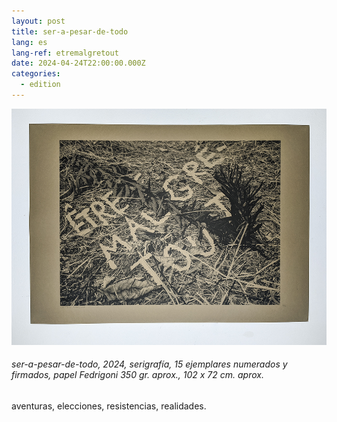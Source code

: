 ```yaml
---
layout: post
title: ser-a-pesar-de-todo
lang: es
lang-ref: etremalgretout
date: 2024-04-24T22:00:00.000Z
categories:
  - edition
---
```


![](/imgs/PXL_20250227_144513581_UP.jpg)

###### *ser-a-pesar-de-todo*, 2024, serigrafía, 15 ejemplares numerados y firmados, papel Fedrigoni 350 gr. aprox., 102 x 72 cm. aprox.

aventuras,
elecciones,
resistencias,
realidades.
